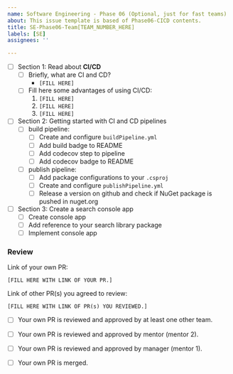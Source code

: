 ```yaml
---
name: Software Engineering - Phase 06 (Optional, just for fast teams)
about: This issue template is based of Phase06-CICD contents.
title: SE-Phase06-Team[TEAM_NUMBER_HERE]
labels: [SE]
assignees: ''

---
```


- [ ] Section 1: Read about **CI/CD**
    - [ ] Briefly, what are CI and CD?
        - `[FILL HERE]`
    - [ ] Fill here some advantages of using CI/CD:
        1. `[FILL HERE]`
        1. `[FILL HERE]`
        1. `[FILL HERE]`
- [ ] Section 2: Getting started with CI and CD pipelines
    - [ ] build pipeline:
        - [ ] Create and configure `buildPipeline.yml`
        - [ ] Add build badge to README
        - [ ] Add codecov step to pipeline
        - [ ] Add codecov badge to README
    - [ ] publish pipeline:
        - [ ] Add package configurations to your `.csproj`
        - [ ] Create and configure `publishPipeline.yml`
        - [ ] Release a version on github and check if NuGet package is pushed in nuget.org
- [ ] Section 3: Create a search console app
    - [ ] Create console app
    - [ ] Add reference to your search library package
    - [ ] Implement console app
    
### Review

Link of your own PR:

`[FILL HERE WITH LINK OF YOUR PR.]`

Link of other PR(s) you agreed to review:

`[FILL HERE WITH LINK OF PR(s) YOU REVIEWED.]`


- [ ] Your own PR is reviewed and approved by at least one other team.

- [ ] Your own PR is reviewed and approved by mentor (mentor 2).

- [ ] Your own PR is reviewed and approved by manager (mentor 1).

- [ ] Your own PR is merged.
